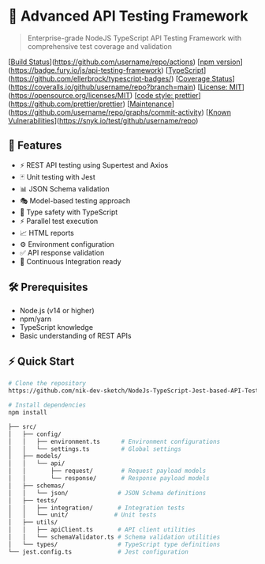 # 🚀 Advanced API Testing Framework
> Enterprise-grade NodeJS TypeScript API Testing Framework with comprehensive test coverage and validation

[[Build Status](https://github.com/username/repo/workflows/CI/badge.svg)](https://github.com/username/repo/actions)
[[npm version](https://badge.fury.io/js/api-testing-framework.svg)](https://badge.fury.io/js/api-testing-framework)
[[TypeScript](https://badges.frapsoft.com/typescript/code/typescript.svg?v=101)](https://github.com/ellerbrock/typescript-badges/)
[[Coverage Status](https://coveralls.io/repos/github/username/repo/badge.svg?branch=main)](https://coveralls.io/github/username/repo?branch=main)
[[License: MIT](https://img.shields.io/badge/License-MIT-yellow.svg)](https://opensource.org/licenses/MIT)
[[code style: prettier](https://img.shields.io/badge/code_style-prettier-ff69b4.svg)](https://github.com/prettier/prettier)
[[Maintenance](https://img.shields.io/badge/Maintained%3F-yes-green.svg)](https://github.com/username/repo/graphs/commit-activity)
[[Known Vulnerabilities](https://snyk.io/test/github/username/repo/badge.svg)](https://snyk.io/test/github/username/repo)

## 🎯 Features
- ⚡️ REST API testing using Supertest and Axios
- 🃏 Unit testing with Jest
- 📊 JSON Schema validation
- 🎭 Model-based testing approach
- 📝 Type safety with TypeScript
- ⚡️ Parallel test execution
- 📈 HTML reports
- ⚙️ Environment configuration
- ✅ API response validation
- 🔄 Continuous Integration ready

## 🛠️ Prerequisites
- Node.js (v14 or higher)
- npm/yarn
- TypeScript knowledge
- Basic understanding of REST APIs

## ⚡️ Quick Start

```bash
# Clone the repository
https://github.com/nik-dev-sketch/NodeJs-TypeScript-Jest-based-API-Testing-Framework.git

# Install dependencies
npm install

├── src/
│   ├── config/
│   │   ├── environment.ts      # Environment configurations
│   │   └── settings.ts         # Global settings
│   ├── models/
│   │   └── api/
│   │       ├── request/        # Request payload models
│   │       └── response/       # Response payload models
│   ├── schemas/
│   │   └── json/              # JSON Schema definitions
│   ├── tests/
│   │   ├── integration/       # Integration tests
│   │   └── unit/             # Unit tests
│   ├── utils/
│   │   ├── apiClient.ts       # API client utilities
│   │   └── schemaValidator.ts # Schema validation utilities
│   └── types/                 # TypeScript type definitions
└── jest.config.ts             # Jest configuration
